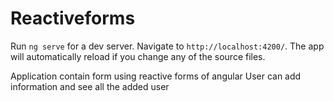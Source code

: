 # Reactiveforms


Run `ng serve` for a dev server. Navigate to `http://localhost:4200/`. The app will automatically reload if you change any of the source files.

Application contain form using reactive forms of angular
User can add information and see all the added user